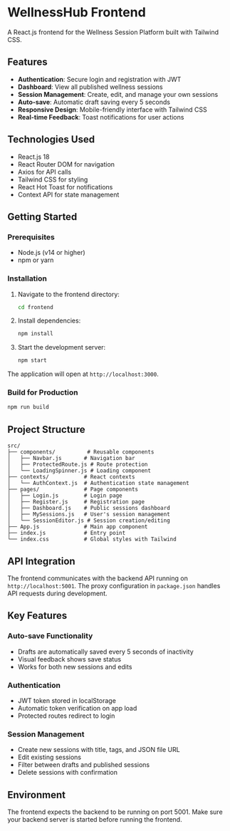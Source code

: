 # WellnessHub Frontend

A React.js frontend for the Wellness Session Platform built with Tailwind CSS.

## Features

- **Authentication**: Secure login and registration with JWT
- **Dashboard**: View all published wellness sessions
- **Session Management**: Create, edit, and manage your own sessions
- **Auto-save**: Automatic draft saving every 5 seconds
- **Responsive Design**: Mobile-friendly interface with Tailwind CSS
- **Real-time Feedback**: Toast notifications for user actions

## Technologies Used

- React.js 18
- React Router DOM for navigation
- Axios for API calls
- Tailwind CSS for styling
- React Hot Toast for notifications
- Context API for state management

## Getting Started

### Prerequisites

- Node.js (v14 or higher)
- npm or yarn

### Installation

1. Navigate to the frontend directory:
   ```bash
   cd frontend
   ```

2. Install dependencies:
   ```bash
   npm install
   ```

3. Start the development server:
   ```bash
   npm start
   ```

The application will open at `http://localhost:3000`.

### Build for Production

```bash
npm run build
```

## Project Structure

```
src/
├── components/          # Reusable components
│   ├── Navbar.js       # Navigation bar
│   ├── ProtectedRoute.js # Route protection
│   └── LoadingSpinner.js # Loading component
├── contexts/           # React contexts
│   └── AuthContext.js  # Authentication state management
├── pages/              # Page components
│   ├── Login.js        # Login page
│   ├── Register.js     # Registration page
│   ├── Dashboard.js    # Public sessions dashboard
│   ├── MySessions.js   # User's session management
│   └── SessionEditor.js # Session creation/editing
├── App.js              # Main app component
├── index.js            # Entry point
└── index.css           # Global styles with Tailwind
```

## API Integration

The frontend communicates with the backend API running on `http://localhost:5001`. The proxy configuration in `package.json` handles API requests during development.

## Key Features

### Auto-save Functionality
- Drafts are automatically saved every 5 seconds of inactivity
- Visual feedback shows save status
- Works for both new sessions and edits

### Authentication
- JWT token stored in localStorage
- Automatic token verification on app load
- Protected routes redirect to login

### Session Management
- Create new sessions with title, tags, and JSON file URL
- Edit existing sessions
- Filter between drafts and published sessions
- Delete sessions with confirmation

## Environment

The frontend expects the backend to be running on port 5001. Make sure your backend server is started before running the frontend.
